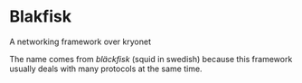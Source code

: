 # Blakfisk
A networking framework over kryonet

The name comes from _bläckfisk_ (squid in swedish) because this framework usually deals with many protocols 
at the same time.



